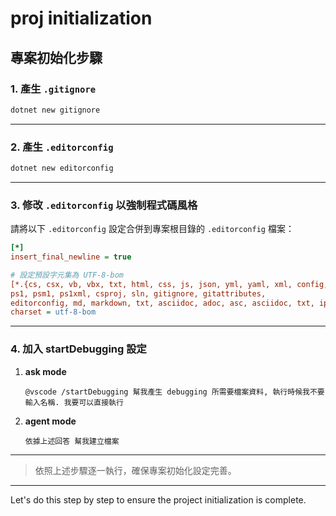 ﻿---
mode: agent
description: Project Initialization
---

# proj initialization

## 專案初始化步驟

### 1. 產生 `.gitignore`

```bash
dotnet new gitignore
```

---

### 2. 產生 `.editorconfig`

```bash
dotnet new editorconfig
```

---

### 3. 修改 `.editorconfig` 以強制程式碼風格

請將以下 `.editorconfig` 設定合併到專案根目錄的 `.editorconfig` 檔案：

```ini
[*]
insert_final_newline = true

# 設定預設字元集為 UTF-8-bom
[*.{cs, csx, vb, vbx, txt, html, css, js, json, yml, yaml, xml, config, ini, sh,
ps1, psm1, ps1xml, csproj, sln, gitignore, gitattributes,
editorconfig, md, markdown, txt, asciidoc, adoc, asc, asciidoc, txt, ipynb, py}]
charset = utf-8-bom
```

---

### 4. 加入 startDebugging 設定

1. **ask mode**

   ```text
   @vscode /startDebugging 幫我產生 debugging 所需要檔案資料, 執行時候我不要輸入名稱. 我要可以直接執行
   ```

2. **agent mode**

   ```text
   依據上述回答 幫我建立檔案
   ```

---

> 依照上述步驟逐一執行，確保專案初始化設定完善。

---

Let's do this step by step to ensure the project initialization is complete.
